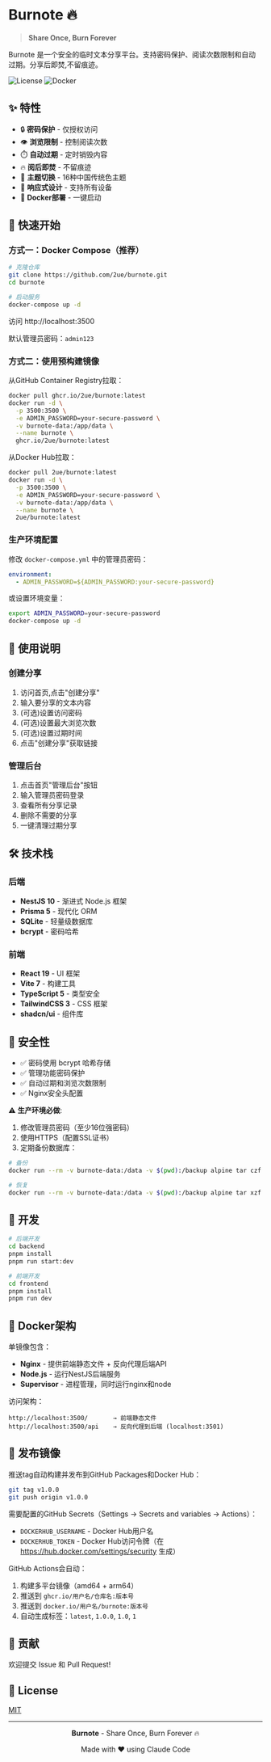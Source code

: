 # Burnote 🔥

> **Share Once, Burn Forever**

Burnote 是一个安全的临时文本分享平台。支持密码保护、阅读次数限制和自动过期。分享后即焚,不留痕迹。

![License](https://img.shields.io/badge/license-MIT-blue.svg)
![Docker](https://img.shields.io/badge/docker-ready-brightgreen.svg)

## ✨ 特性

- 🔒 **密码保护** - 仅授权访问
- 👁️ **浏览限制** - 控制阅读次数
- ⏱️ **自动过期** - 定时销毁内容
- 🔥 **阅后即焚** - 不留痕迹
- 🎨 **主题切换** - 16种中国传统色主题
- 📱 **响应式设计** - 支持所有设备
- 🐳 **Docker部署** - 一键启动

## 🚀 快速开始

### 方式一：Docker Compose（推荐）

```bash
# 克隆仓库
git clone https://github.com/2ue/burnote.git
cd burnote

# 启动服务
docker-compose up -d
```

访问 http://localhost:3500

默认管理员密码：`admin123`

### 方式二：使用预构建镜像

从GitHub Container Registry拉取：
```bash
docker pull ghcr.io/2ue/burnote:latest
docker run -d \
  -p 3500:3500 \
  -e ADMIN_PASSWORD=your-secure-password \
  -v burnote-data:/app/data \
  --name burnote \
  ghcr.io/2ue/burnote:latest
```

从Docker Hub拉取：
```bash
docker pull 2ue/burnote:latest
docker run -d \
  -p 3500:3500 \
  -e ADMIN_PASSWORD=your-secure-password \
  -v burnote-data:/app/data \
  --name burnote \
  2ue/burnote:latest
```

### 生产环境配置

修改 `docker-compose.yml` 中的管理员密码：
```yaml
environment:
  - ADMIN_PASSWORD=${ADMIN_PASSWORD:your-secure-password}
```

或设置环境变量：
```bash
export ADMIN_PASSWORD=your-secure-password
docker-compose up -d
```

## 📖 使用说明

### 创建分享

1. 访问首页,点击"创建分享"
2. 输入要分享的文本内容
3. (可选)设置访问密码
4. (可选)设置最大浏览次数
5. (可选)设置过期时间
6. 点击"创建分享"获取链接

### 管理后台

1. 点击首页"管理后台"按钮
2. 输入管理员密码登录
3. 查看所有分享记录
4. 删除不需要的分享
5. 一键清理过期分享

## 🛠️ 技术栈

### 后端
- **NestJS 10** - 渐进式 Node.js 框架
- **Prisma 5** - 现代化 ORM
- **SQLite** - 轻量级数据库
- **bcrypt** - 密码哈希

### 前端
- **React 19** - UI 框架
- **Vite 7** - 构建工具
- **TypeScript 5** - 类型安全
- **TailwindCSS 3** - CSS 框架
- **shadcn/ui** - 组件库

## 🔐 安全性

- ✅ 密码使用 bcrypt 哈希存储
- ✅ 管理功能密码保护
- ✅ 自动过期和浏览次数限制
- ✅ Nginx安全头配置

⚠️ **生产环境必做**:
1. 修改管理员密码（至少16位强密码）
2. 使用HTTPS（配置SSL证书）
3. 定期备份数据库：
```bash
# 备份
docker run --rm -v burnote-data:/data -v $(pwd):/backup alpine tar czf /backup/burnote-backup.tar.gz -C /data .

# 恢复
docker run --rm -v burnote-data:/data -v $(pwd):/backup alpine tar xzf /backup/burnote-backup.tar.gz -C /data
```

## 📝 开发

```bash
# 后端开发
cd backend
pnpm install
pnpm run start:dev

# 前端开发
cd frontend
pnpm install
pnpm run dev
```

## 🐳 Docker架构

单镜像包含：
- **Nginx** - 提供前端静态文件 + 反向代理后端API
- **Node.js** - 运行NestJS后端服务
- **Supervisor** - 进程管理，同时运行nginx和node

访问架构：
```
http://localhost:3500/       → 前端静态文件
http://localhost:3500/api    → 反向代理到后端 (localhost:3501)
```

## 🚢 发布镜像

推送tag自动构建并发布到GitHub Packages和Docker Hub：

```bash
git tag v1.0.0
git push origin v1.0.0
```

需要配置的GitHub Secrets（Settings → Secrets and variables → Actions）：
- `DOCKERHUB_USERNAME` - Docker Hub用户名
- `DOCKERHUB_TOKEN` - Docker Hub访问令牌（在 https://hub.docker.com/settings/security 生成）

GitHub Actions会自动：
1. 构建多平台镜像（amd64 + arm64）
2. 推送到 `ghcr.io/用户名/仓库名:版本号`
3. 推送到 `docker.io/用户名/burnote:版本号`
4. 自动生成标签：`latest`, `1.0.0`, `1.0`, `1`

## 🤝 贡献

欢迎提交 Issue 和 Pull Request!

## 📄 License

[MIT](LICENSE)

---

<div align="center">

**Burnote** - Share Once, Burn Forever 🔥

Made with ❤️ using Claude Code

</div>
